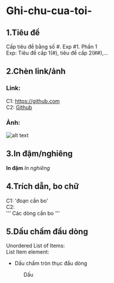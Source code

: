 # Ghi-chu-cua-toi-
## 1.Tiêu đề
Cấp tiêu đề bằng số #. Exp #1. Phần 1  
Exp: Tiêu đề cấp 1(#), tiêu đề cấp 2(##),...  
## 2.Chèn link/ảnh 
### Link:
C1: https://github.com  
C2: [Github](https://github.com) 
### Ảnh: 
![alt text](https://imgur.com/KGlTmw) 
## 3.In đậm/nghiêng
**In đậm** 
*In nghiêng* 
## 4.Trích dẫn, bo chữ 
C1: 'đoạn cần bo'  
C2:   
'''
Các dòng cần bo 
'''
## 5.Dấu chấm đầu dòng
Unordered List of Items:  
List Item element:  
<ul>
<li>Dấu chấm tròn thục đầu dòng</li>
<ol>Dấu</ol>
</ul>
